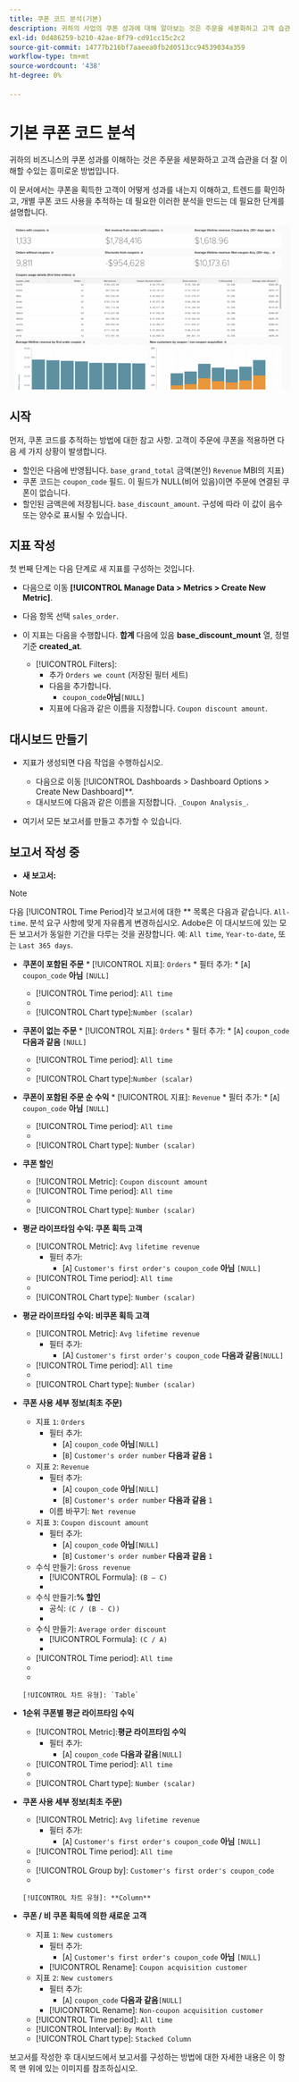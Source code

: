 ```yaml
---
title: 쿠폰 코드 분석(기본)
description: 귀하의 사업의 쿠폰 성과에 대해 알아보는 것은 주문을 세분화하고 고객 습관을 더 잘 이해하는 흥미로운 방법입니다.
exl-id: 0d486259-b210-42ae-8f79-cd91cc15c2c2
source-git-commit: 14777b216bf7aaeea0fb2d0513cc94539034a359
workflow-type: tm+mt
source-wordcount: '438'
ht-degree: 0%

---
```


# 기본 쿠폰 코드 분석

귀하의 비즈니스의 쿠폰 성과를 이해하는 것은 주문을 세분화하고 고객 습관을 더 잘 이해할 수있는 흥미로운 방법입니다.

이 문서에서는 쿠폰을 획득한 고객이 어떻게 성과를 내는지 이해하고, 트렌드를 확인하고, 개별 쿠폰 코드 사용을 추적하는 데 필요한 이러한 분석을 만드는 데 필요한 단계를 설명합니다.

![](../../assets/coupon_analysis_dash_720.png)<!--{: width="807" height="471"}-->

## 시작

먼저, 쿠폰 코드를 추적하는 방법에 대한 참고 사항. 고객이 주문에 쿠폰을 적용하면 다음 세 가지 상황이 발생합니다.

* 할인은 다음에 반영됩니다. `base_grand_total` 금액(본인) `Revenue` MBI의 지표)
* 쿠폰 코드는 `coupon_code` 필드. 이 필드가 NULL(비어 있음)이면 주문에 연결된 쿠폰이 없습니다.
* 할인된 금액은에 저장됩니다. `base_discount_amount`. 구성에 따라 이 값이 음수 또는 양수로 표시될 수 있습니다.

## 지표 작성

첫 번째 단계는 다음 단계로 새 지표를 구성하는 것입니다.

* 다음으로 이동 **[!UICONTROL Manage Data > Metrics > Create New Metric]**.

* 다음 항목 선택 `sales_order`.
* 이 지표는 다음을 수행합니다. **합계** 다음에 있음 **base_discount_mount** 열, 정렬 기준 **created_at**.
   * [!UICONTROL Filters]:
      * 추가 `Orders we count` (저장된 필터 세트)
      * 다음을 추가합니다.
         * `coupon_code`**아님**`[NULL]`
      * 지표에 다음과 같은 이름을 지정합니다. `Coupon discount amount`.

## 대시보드 만들기

* 지표가 생성되면 다음 작업을 수행하십시오.
   * 다음으로 이동 [!UICONTROL Dashboards > Dashboard Options > Create New Dashboard]**.
   * 대시보드에 다음과 같은 이름을 지정합니다. `_Coupon Analysis_`.

* 여기서 모든 보고서를 만들고 추가할 수 있습니다.

## 보고서 작성 중

* **새 보고서:**

>[!NOTE]
>
>다음 [!UICONTROL Time Period]각 보고서에 대한 ** 목록은 다음과 같습니다. `All-time`. 분석 요구 사항에 맞게 자유롭게 변경하십시오. Adobe은 이 대시보드에 있는 모든 보고서가 동일한 기간을 다루는 것을 권장합니다. 예: `All time`, `Year-to-date`, 또는 `Last 365 days`.

* **쿠폰이 포함된 주문**
   * 
      [!UICONTROL 지표]: `Orders`
      * 필터 추가:
         * [`A`] `coupon_code` **아님** `[NULL]`
   * [!UICONTROL Time period]: `All time`
   * 
      [!UICONTROL 간격]: `None`
   * [!UICONTROL Chart type]:`Number (scalar)`


* **쿠폰이 없는 주문**
   * 
      [!UICONTROL 지표]: `Orders`
      * 필터 추가:
         * [`A`] `coupon_code` **다음과 같음** `[NULL]`
   * [!UICONTROL Time period]: `All time`
   * 
      [!UICONTROL 간격]: `None`
   * [!UICONTROL Chart type]:`Number (scalar)`


* **쿠폰이 포함된 주문 순 수익**
   * 
      [!UICONTROL 지표]: `Revenue`
      * 필터 추가:
         * [`A`] `coupon_code` **아님** `[NULL]`
   * [!UICONTROL Time period]: `All time`
   * 
      [!UICONTROL 간격]: `None`
   * [!UICONTROL Chart type]: `Number (scalar)`


* **쿠폰 할인**
   * [!UICONTROL Metric]: `Coupon discount amount`
   * [!UICONTROL Time period]: `All time`
   * 
      [!UICONTROL 간격]: `None`
   * [!UICONTROL Chart type]: `Number (scalar)`

* **평균 라이프타임 수익: 쿠폰 획득 고객**
   * [!UICONTROL Metric]: `Avg lifetime revenue`
      * 필터 추가:
         * [`A`] `Customer's first order's coupon_code` **아님** `[NULL]`
   * [!UICONTROL Time period]: `All time`
   * 
      [!UICONTROL 간격]: `None`
   * [!UICONTROL Chart type]: `Number (scalar)`


* **평균 라이프타임 수익: 비쿠폰 획득 고객**
   * [!UICONTROL Metric]: `Avg lifetime revenue`
      * 필터 추가:
         * [A] `Customer's first order's coupon_code` **다음과 같음**`[NULL]`
   * [!UICONTROL Time period]: `All time`
   * 
      [!UICONTROL 간격]: `None`
   * [!UICONTROL Chart type]: `Number (scalar)`


* **쿠폰 사용 세부 정보(최초 주문)**
   * 지표 `1`: `Orders`
      * 필터 추가:
         * [`A`] `coupon_code` **아님**`[NULL]`
         * [`B`] `Customer's order number` **다음과 같음** `1`
   * 지표 `2`: `Revenue`
      * 필터 추가:
         * [`A`] `coupon_code` **아님**`[NULL]`
         * [`B`] `Customer's order number` **다음과 같음** `1`
      * 이름 바꾸기:  `Net revenue`
   * 지표 `3`: `Coupon discount amount`
      * 필터 추가:
         * [`A`] `coupon_code` **아님**`[NULL]`
         * [`B`] `Customer's order number` **다음과 같음** `1`
   * 수식 만들기: `Gross revenue`
      * [!UICONTROL Formula]: `(B – C)`
      * 
         [!UICONTROL Format]: `Currency`
   * 수식 만들기:**% 할인**
      * 공식: `(C / (B - C))`
      * 
         [!UICONTROL Format]: `Percentage`
   * 수식 만들기: `Average order discount`
      * [!UICONTROL Formula]: `(C / A)`
      * 
         [!UICONTROL Format]: `Percentage`
   * [!UICONTROL Time period]: `All time`
   * 
      [!UICONTROL 간격]: `None`
   * 

      [!UICONTROL 차트 유형]: `Table`








* **1순위 쿠폰별 평균 라이프타임 수익**
   * [!UICONTROL Metric]:**평균 라이프타임 수익**
      * 필터 추가:
         * [`A`] `coupon_code` **다음과 같음**`[NULL]`
   * [!UICONTROL Time period]: `All time`
   * 
      [!UICONTROL 간격]: `None`
   * [!UICONTROL Chart type]: `Number (scalar)`


* **쿠폰 사용 세부 정보(최초 주문)**
   * [!UICONTROL Metric]: `Avg lifetime revenue`
      * 필터 추가:
         * [`A`] `Customer's first order's coupon_code` **아님** `[NULL]`
   * [!UICONTROL Time period]: `All time`
   * 
      [!UICONTROL 간격]: `None`
   * [!UICONTROL Group by]: `Customer's first order's coupon_code`
   * 

      [!UICONTROL 차트 유형]: **Column**


* **쿠폰 / 비 쿠폰 획득에 의한 새로운 고객**
   * 지표 `1`: `New customers`
      * 필터 추가:
         * [`A`] `Customer's first order's coupon_code` **아님** `[NULL]`
      * [!UICONTROL Rename]: `Coupon acquisition customer`
   * 지표 `2`: `New customers`
      * 필터 추가:
         * [`A`] `coupon_code` **다음과 같음**`[NULL]`
      * [!UICONTROL Rename]: `Non-coupon acquisition customer`
   * [!UICONTROL Time period]: `All time`
   * [!UICONTROL Interval]: `By Month`
   * [!UICONTROL Chart type]: `Stacked Column`





보고서를 작성한 후 대시보드에서 보고서를 구성하는 방법에 대한 자세한 내용은 이 항목 맨 위에 있는 이미지를 참조하십시오.
